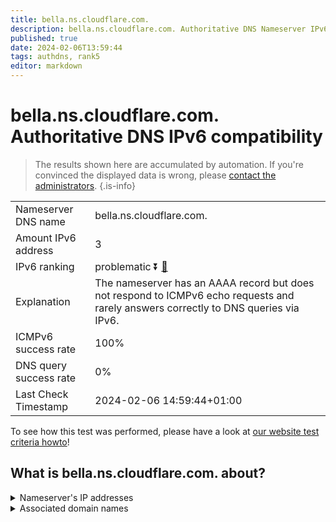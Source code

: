 ```yaml
---
title: bella.ns.cloudflare.com.
description: bella.ns.cloudflare.com. Authoritative DNS Nameserver IPv6 compatibility
published: true
date: 2024-02-06T13:59:44
tags: authdns, rank5
editor: markdown
---
```


# bella.ns.cloudflare.com. Authoritative DNS IPv6 compatibility

> The results shown here are accumulated by automation. If you're convinced the displayed data is wrong, please [contact the administrators](/howto/chat). 
{.is-info}




|   |   |
| - | - |
| Nameserver DNS name | bella.ns.cloudflare.com.
| Amount IPv6 address | 3
| IPv6 ranking | problematic :arrow_double_down: [🔗](/howto/ranking) |
| Explanation | The nameserver has an AAAA record but does not respond to ICMPv6 echo requests and rarely answers correctly to DNS queries via IPv6. |
| ICMPv6 success rate | 100%|
| DNS query success rate | 0% |
| Last Check Timestamp | 2024-02-06 14:59:44+01:00 |

To see how this test was performed, please have a look at [our website test criteria howto](/howto/testcriteria/authdns)!


## What is bella.ns.cloudflare.com. about?




<details>
<summary>Nameserver's IP addresses</summary>

2803:f800:50::6ca2:c04a

2a06:98c1:50::ac40:204a

2606:4700:50::adf5:3a4a

</details>



<details>
<summary>Associated domain names</summary>

www.napster.com

</details>

